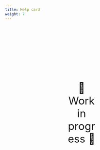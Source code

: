 ```yaml
---
title: Help card
weight: 7
---
```

<div style="text-align: center; font-size:2.5em;margin: 200px;">🚧 Work in progress 🚧</div>